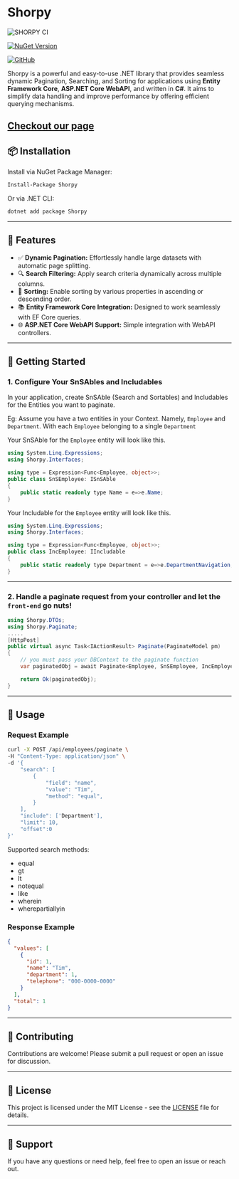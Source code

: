 # Shorpy 

![SHORPY CI](https://github.com/Udara-de-Silva/Shorpy/actions/workflows/shorpy-ci.yml/badge.svg)

[![NuGet Version](https://img.shields.io/nuget/v/Shorpy.svg?style=for-the-badge&logo=nuget&label=Shorpy&color=blue)](https://www.nuget.org/packages/Shorpy)

[![GitHub](https://img.shields.io/badge/Source-GitHub-black?style=for-the-badge&logo=github&label=Shorpy)](https://github.com/Udara-de-Silva/Shorpy)


Shorpy is a powerful and easy-to-use .NET library that provides seamless dynamic Pagination, Searching, and Sorting for applications using **Entity Framework Core**, **ASP.NET Core WebAPI**, and written in **C#**. It aims to simplify data handling and improve performance by offering efficient querying mechanisms.

[Checkout our page](https://udara-de-silva.github.io/Shorpy/)
---

## 📦 Installation

Install via NuGet Package Manager:

```bash
Install-Package Shorpy
```

Or via .NET CLI:

```bash
dotnet add package Shorpy
```

---

## 🔧 Features

- ✅ **Dynamic Pagination:** Effortlessly handle large datasets with automatic page splitting.
- 🔍 **Search Filtering:** Apply search criteria dynamically across multiple columns.
- 🔄 **Sorting:** Enable sorting by various properties in ascending or descending order.
- 📚 **Entity Framework Core Integration:** Designed to work seamlessly with EF Core queries.
- 🌐 **ASP.NET Core WebAPI Support:** Simple integration with WebAPI controllers.

---

## 🚀 Getting Started

### 1. Configure Your SnSAbles and Includables

In your application, create SnSAble (Search and Sortables) and Includables for the Entities you want to paginate.

Eg: Assume you have a two entities in your Context. Namely, `Employee` and `Department`. With each `Employee` belonging to a single `Department`

Your SnSAble for the `Employee` entity will look like this.

```csharp
using System.Linq.Expressions;
using Shorpy.Interfaces;

using type = Expression<Func<Employee, object>>;
public class SnSEmployee: ISnSAble
{
    public static readonly type Name = e=>e.Name;
}
```

Your Includable for the `Employee` entity will look like this.

```csharp
using System.Linq.Expressions;
using Shorpy.Interfaces;

using type = Expression<Func<Employee, object>>;
public class IncEmployee: IIncludable
{
    public static readonly type Department = e=>e.DepartmentNavigation;
}
```

---

### 2. Handle a paginate request from your controller and let the `front-end` go nuts!

```csharp
using Shorpy.DTOs;
using Shorpy.Paginate;
.....
[HttpPost]
public virtual async Task<IActionResult> Paginate(PaginateModel pm)
{
    // you must pass your DBContext to the paginate function
    var paginatedObj = await Paginate<Employee, SnSEmployee, IncEmployee>.PaginateWithTracking(_dbcontext, pm);

    return Ok(paginatedObj);
}
```

---

## 📌 Usage

### Request Example

```bash
curl -X POST /api/employees/paginate \
-H "Content-Type: application/json" \
-d '{
    "search": [
        {
            "field": "name",
            "value": "Tim",
            "method": "equal",
        }
    ],
    "include": ['Department'],
    "limit": 10,
    "offset":0
}'
```
Supported search methods:

- equal
- gt
- lt
- notequal
- like
- wherein
- wherepartiallyin

### Response Example

```json
{
  "values": [
    {
      "id": 1,
      "name": "Tim",
      "department": 1,
      "telephone": "000-0000-0000"
    }
  ],
  "total": 1
}
```
---

## 🔨 Contributing

Contributions are welcome! Please submit a pull request or open an issue for discussion.

---

## 📃 License

This project is licensed under the MIT License - see the [LICENSE](LICENSE) file for details.

---

## 💬 Support

If you have any questions or need help, feel free to open an issue or reach out.
